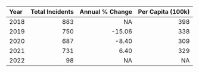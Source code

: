 |Year | Total Incidents| Annual % Change| Per Capita (100k)|
|:----|---------------:|---------------:|-----------------:|
|2018 |             883|              NA|               398|
|2019 |             750|          -15.06|               338|
|2020 |             687|           -8.40|               309|
|2021 |             731|            6.40|               329|
|2022 |              98|              NA|                NA|
